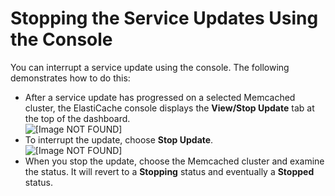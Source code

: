 # Stopping the Service Updates Using the Console<a name="stopping-updates-console-memcached"></a>

You can interrupt a service update using the console\. The following demonstrates how to do this:
+ After a service update has progressed on a selected Memcached cluster, the ElastiCache console displays the **View/Stop Update** tab at the top of the dashboard\.  
![\[Image NOT FOUND\]](http://docs.aws.amazon.com/AmazonElastiCache/latest/mem-ug/images/ssp-view-stop.png)
+ To interrupt the update, choose **Stop Update**\.  
![\[Image NOT FOUND\]](http://docs.aws.amazon.com/AmazonElastiCache/latest/mem-ug/images/ssp-stop-1.png)
+ When you stop the update, choose the Memcached cluster and examine the status\. It will revert to a **Stopping** status and eventually a **Stopped** status\.